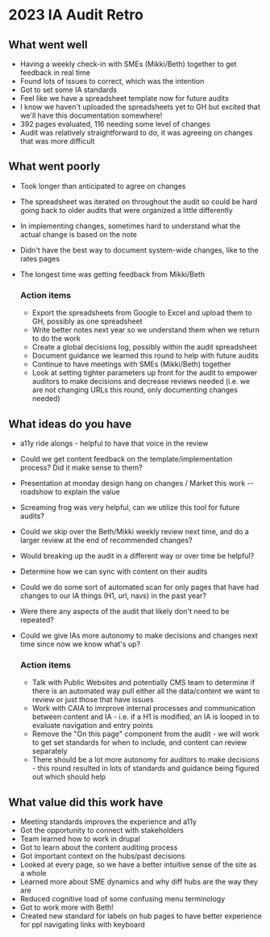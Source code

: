 # 2023 IA Audit Retro

## What went well
- Having a weekly check-in with SMEs (Mikki/Beth) together to get feedback in real time
- Found lots of issues to correct, which was the intention
- Got to set some IA standards
- Feel like we have a spreadsheet template now for future audits
- I know we haven't uploaded the spreadsheets yet to GH but excited that we'll have this documentation somewhere!
- 392 pages evaluated, 116 needing some level of changes
- Audit was relatively straightforward to do, it was agreeing on changes that was more difficult

## What went poorly
- Took longer than anticipated to agree on changes
- The spreadsheet was iterated on throughout the audit so could be hard going back to older audits that were organized a little differently
- In implementing changes, sometimes hard to understand what the actual change is based on the note
- Didn't have the best way to document system-wide changes, like to the rates pages
- The longest time was getting feedback from Mikki/Beth

  ### Action items
  - Export the spreadsheets from Google to Excel and upload them to GH, possibly as one spreadsheet
  - Write better notes next year so we understand them when we return to do the work
  - Create a global decisions log, possibly within the audit spreadsheet
  - Document guidance we learned this round to help with future audits
  - Continue to have meetings with SMEs (Mikki/Beth) together
  - Look at setting tighter parameters up front for the audit to empower auditors to make decisions and decrease reviews needed (i.e. we are not changing URLs this round, only documenting changes needed)
  
## What ideas do you have
- a11y ride alongs - helpful to have that voice in the review
- Could we get content feedback on the template/implementation process? Did it make sense to them?
- Presentation at monday design hang on changes / Market this work -- roadshow to explain the value
- Screaming frog was very helpful, can we utilize this tool for future audits?
- Could we skip over the Beth/Mikki weekly review next time, and do a larger review at the end of recommended changes?
- Would breaking up the audit in a different way or over time be helpful?
- Determine how we can sync with content on their audits
-  Could we do some sort of automated scan for only pages that have had changes to our IA things (H1, url, navs) in the past year?
- Were there any aspects of the audit that likely don't need to be repeated?
- Could we give IAs more autonomy to make decisions and changes next time since now we know what's up?

  ### Action items
  - Talk with Public Websites and potentially CMS team to determine if there is an automated way pull either all the data/content we want to review or just those that have issues
  - Work with CAIA to imrprove internal processes and communication between content and IA - i.e. if a H1 is modified, an IA is looped in to evaluate navigation and entry points
  - Remove the "On this page" component from the audit - we will work to get set standards for when to include, and content can review separately
  - There should be a lot more autonomy for auditors to make decisions - this round resulted in lots of standards and guidance being figured out which should help

## What value did this work have
- Meeting standards improves the experience and a11y
- Got the opportunity to connect with stakeholders
- Team learned how to work in drupal
- Got to learn about the content auditing process
- Got important context on the hubs/past decisions
- Looked at every page, so we have a better intuitive sense of the site as a whole
- Learned more about SME dynamics and why diff hubs are the way they are
- Reduced cognitive load of some confusing menu terminology
- Got to work more with Beth!
- Created new standard for labels on hub pages to have better experience for ppl navigating links with keyboard
